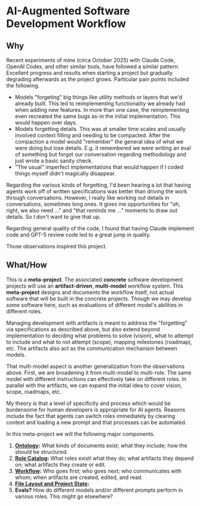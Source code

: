 # AI-Augmented Software Development Workflow

## Why

Recent experiments of mine (circa October 2025) with Claude Code, OpenAI Codex, and other similar tools, have followed a similar pattern.
Excellent progress and results when starting a project but gradually degrading afterwards as the project grows.
Particular pain points included the following.
- Models "forgeting" big things like utility methods or layers that we'd already built. This led to reimplementing functionality we already had when adding new features. In more than one case, the reimplementing even recreated the same bugs as-in the initial implementation. This would happen over days.
- Models forgetting details. This was at smaller time scales and usually involved context filling and needing to be compacted. After the compaction a model would "remember" the general idea of what we were doing but lose details. E.g. it remembered we were writing an eval of something but forgot our conversation regarding methodology and just wrote a basic sanity check.
- "The usual" imperfect implementations that would happen if I coded things myself didn't magically disappear.

Regarding the various kinds of forgetting, I'd been hearing a lot that having agents work off of written specifications was better than driving the work through conversations. However, I really like working out details in conversations, sometimes long ones. It gives me opportunities for "oh, right, we also need ..." and "that reminds me ..." moments to draw out details. So I don't want to give that up.

Regarding general quality of the code, I found that having Claude implement code and GPT-5 review code led to a great jump in quality. 

Those observations inspired this project.

## What/How

This is a **meta-project**.
The associated **concrete** software development projects will use an **artifact-driven**, **multi-model** workflow system.
This **meta-project** designs and documents the workflow itself, not actual software that will be built in the concrete projects.
Though we may develop _some_ software here, such as evaluations of different model's abilities in different roles.

Managing development with artifacts is meant to address the "forgetting" via specifications as described above, but also extend beyond implementation to deciding what problems to solve (vision), what to attempt to include and what to not attempt (scope), mapping milestones (roadmap), etc. The artifacts also act as the communication mechanism between models.

That multi-model aspect is another generalization from the observations above. First, we are broadening it from multi-model to multi-role.
The same model with different instructions can effectively take on different roles.
In parallel with the artifacts, we can expand the initial idea to cover vision, scope, roadmaps, etc.

My theory is that a level of specificity and process which would be burdensome for human developers is appropriate for AI agents.
Reasons include the fact that agents can switch roles immediately by clearing context and loading a new prompt and that processes can be automated.

In this meta-project we will the following major components.
1. **[Ontology](Workflow/Ontology.md):** What kinds of documents exist; what they include; how the should be structured.
2. **[Role Catalog](Workflow/RoleCatalog.md):** What roles existl what they do; what artifacts they depend on; what artifacts they create or edit.
3. **[Workflow](Workflow/Workflow.md):** Who goes first; who goes next; who communicates with whom; when artifacts are created, edited, and read.
4. **[File Layout and Project State](Workflow/LayoutAndState.md):**
4. **Evals?** How do different models and/or different prompts perform in various roles. This might go elsewhere?